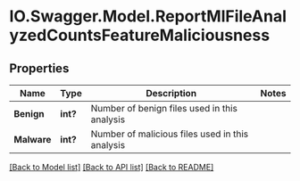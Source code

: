 # IO.Swagger.Model.ReportMlFileAnalyzedCountsFeatureMaliciousness
## Properties

Name | Type | Description | Notes
------------ | ------------- | ------------- | -------------
**Benign** | **int?** | Number of benign files used in this analysis | 
**Malware** | **int?** | Number of malicious files used in this analysis | 

[[Back to Model list]](../README.md#documentation-for-models) [[Back to API list]](../README.md#documentation-for-api-endpoints) [[Back to README]](../README.md)

